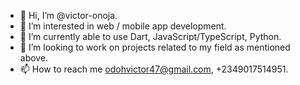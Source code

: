 - 👋 Hi, I’m @victor-onoja.
- 👀 I’m interested in web / mobile app development.
- 🌱 I’m currently able to use Dart, JavaScript/TypeScript, Python.
- 💞️ I’m looking to work on projects related to my field as mentioned above.
- 📫 How to reach me odohvictor47@gmail.com, +2349017514951.

<!---
victor-onoja/victor-onoja is a ✨ special ✨ repository because its `README.md` (this file) appears on your GitHub profile.
You can click the Preview link to take a look at your changes.
--->
